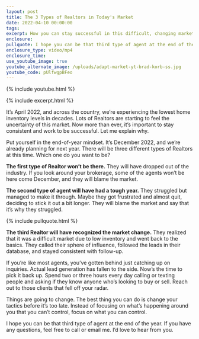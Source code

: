 ```yaml
---
layout: post
title: The 3 Types of Realtors in Today's Market
date: 2022-04-10 00:00:00
tags:
excerpt: How you can stay successful in this difficult, changing market.
enclosure:
pullquote: I hope you can be that third type of agent at the end of the year.
enclosure_type: video/mp4
enclosure_time:
use_youtube_image: true
youtube_alternate_image: /uploads/adapt-market-yt-brad-korb-ss.jpg
youtube_code: pUlfwgpBFeo
---
```

{% include youtube.html %}

{% include excerpt.html %}

It’s April 2022, and across the country, we’re experiencing the lowest home inventory levels in decades. Lots of Realtors are starting to feel the uncertainty of this market. Now more than ever, it’s important to stay consistent and work to be successful. Let me explain why.

Put yourself in the end-of-year mindset. It’s December 2022, and we’re already planning for next year. There will be three different types of Realtors at this time. Which one do you want to be?

**The first type of Realtor won’t be there.** They will have dropped out of the industry. If you look around your brokerage, some of the agents won’t be here come December, and they will blame the market.&nbsp;

**The second type of agent will have had a tough year.** They struggled but managed to make it through. Maybe they got frustrated and almost quit, deciding to stick it out a bit longer. They will blame the market and say that it’s why they struggled.

{% include pullquote.html %}

**The third Realtor will have recognized the market change.** They realized that it was a difficult market due to low inventory and went back to the basics. They called their sphere of influence, followed the leads in their database, and stayed consistent with follow-up.&nbsp;

If you’re like most agents, you’ve gotten behind just catching up on inquiries. Actual lead generation has fallen to the side. Now’s the time to pick it back up. Spend two or three hours every day calling or texting people and asking if they know anyone who’s looking to buy or sell. Reach out to those clients that fell off your radar.

Things are going to change. The best thing you can do is change your tactics before it’s too late. Instead of focusing on what’s happening around you that you can’t control, focus on what you can control.

I hope you can be that third type of agent at the end of the year. If you have any questions, feel free to call or email me. I’d love to hear from you.
